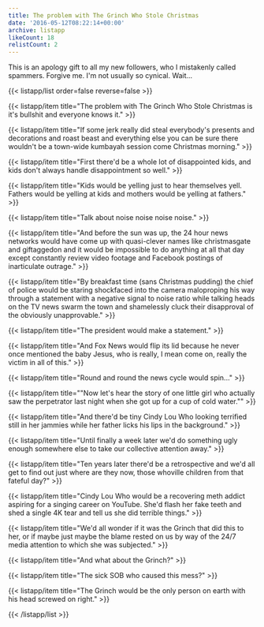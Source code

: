 ```yaml
---
title: The problem with The Grinch Who Stole Christmas
date: '2016-05-12T08:22:14+00:00'
archive: listapp
likeCount: 18
relistCount: 2
---
```


This is an apology gift to all my new followers, who I mistakenly called spammers. Forgive me. I'm not usually so cynical. Wait...

<!--more-->

{{< listapp/list order=false reverse=false >}}

   {{< listapp/item title="The problem with The Grinch Who Stole Christmas is it's bullshit and everyone knows it." >}}

   {{< listapp/item title="If some jerk really did steal everybody's presents and decorations and roast beast and everything else you can be sure there wouldn't be a town-wide kumbayah session come Christmas morning." >}}

   {{< listapp/item title="First there'd be a whole lot of disappointed kids, and kids don't always handle disappointment so well." >}}

   {{< listapp/item title="Kids would be yelling just to hear themselves yell. Fathers would be yelling at kids and mothers would be yelling at fathers." >}}

   {{< listapp/item title="Talk about noise noise noise noise." >}}

   {{< listapp/item title="And before the sun was up, the 24 hour news networks would have come up with quasi-clever names like christmasgate and giftaggedon and it would be impossible to do anything at all that day except constantly review video footage and Facebook postings of inarticulate outrage." >}}

   {{< listapp/item title="By breakfast time (sans Christmas pudding) the chief of police would be staring shockfaced into the camera maloproping his way through a statement with a negative signal to noise ratio while talking heads on the TV news swarm the town and shamelessly cluck their disapproval of the obviously unapprovable." >}}

   {{< listapp/item title="The president would make a statement." >}}

   {{< listapp/item title="And Fox News would flip its lid because he never once mentioned the baby Jesus, who is really, I mean come on, really the victim in all of this." >}}

   {{< listapp/item title="Round and round the news cycle would spin..." >}}

   {{< listapp/item title="\"Now let's hear the story of one little girl who actually saw the perpetrator last night when she got up for a cup of cold water.\"" >}}

   {{< listapp/item title="And there'd be tiny Cindy Lou Who looking terrified still in her jammies while her father licks his lips in the background." >}}

   {{< listapp/item title="Until finally a week later we'd do something ugly enough somewhere else to take our collective attention away." >}}

   {{< listapp/item title="Ten years later there'd be a retrospective and we'd all get to find out just where are they now, those whoville children from that fateful day?" >}}

   {{< listapp/item title="Cindy Lou Who would be a recovering meth addict aspiring for a singing career on YouTube. She'd flash her fake teeth and shed a single 4K tear and tell us she did terrible things." >}}

   {{< listapp/item title="We'd all wonder if it was the Grinch that did this to her, or if maybe just maybe the blame rested on us by way of the 24/7 media attention to which she was subjected." >}}

   {{< listapp/item title="And what about the Grinch?" >}}

   {{< listapp/item title="The sick SOB who caused this mess?" >}}

   {{< listapp/item title="The Grinch would be the only person on earth with his head screwed on right." >}}

{{< /listapp/list >}}
